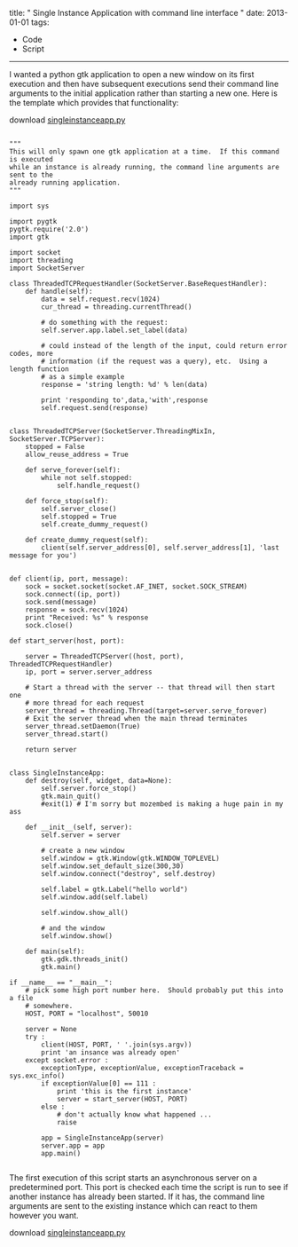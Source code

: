 title: " Single Instance Application with command line interface "
date: 2013-01-01
tags:
- Code
- Script
---


I wanted a python gtk application to open a new window on its first execution and then have subsequent executions send their command line arguments to the initial application rather than starting a new one.  Here is the template which provides that functionality:

download [singleinstanceapp.py](/files/singleinstanceapp.py)

```
 
"""
This will only spawn one gtk application at a time.  If this command is executed 
while an instance is already running, the command line arguments are sent to the
already running application.
"""
 
import sys
 
import pygtk
pygtk.require('2.0')
import gtk
 
import socket
import threading
import SocketServer
 
class ThreadedTCPRequestHandler(SocketServer.BaseRequestHandler):
	def handle(self):
		data = self.request.recv(1024)
		cur_thread = threading.currentThread()
 
		# do something with the request:
		self.server.app.label.set_label(data)
 
		# could instead of the length of the input, could return error codes, more
		# information (if the request was a query), etc.  Using a length function
		# as a simple example
		response = 'string length: %d' % len(data)
 
		print 'responding to',data,'with',response
		self.request.send(response)
 
 
class ThreadedTCPServer(SocketServer.ThreadingMixIn, SocketServer.TCPServer):
	stopped = False
	allow_reuse_address = True
 
	def serve_forever(self):
		while not self.stopped:
			self.handle_request()
 
	def force_stop(self):
		self.server_close()
		self.stopped = True
		self.create_dummy_request()
 
	def create_dummy_request(self):
		client(self.server_address[0], self.server_address[1], 'last message for you')
 
 
def client(ip, port, message):
	sock = socket.socket(socket.AF_INET, socket.SOCK_STREAM)
	sock.connect((ip, port))
	sock.send(message)
	response = sock.recv(1024)
	print "Received: %s" % response
	sock.close()
 
def start_server(host, port):
 
	server = ThreadedTCPServer((host, port), ThreadedTCPRequestHandler)
	ip, port = server.server_address
 
	# Start a thread with the server -- that thread will then start one
	# more thread for each request
	server_thread = threading.Thread(target=server.serve_forever)
	# Exit the server thread when the main thread terminates
	server_thread.setDaemon(True)
	server_thread.start()
 
	return server
 
 
class SingleInstanceApp:
	def destroy(self, widget, data=None):
		self.server.force_stop()
		gtk.main_quit()
		#exit(1) # I'm sorry but mozembed is making a huge pain in my ass
 
	def __init__(self, server):
		self.server = server
 
		# create a new window
		self.window = gtk.Window(gtk.WINDOW_TOPLEVEL)
		self.window.set_default_size(300,30)
		self.window.connect("destroy", self.destroy)
 
		self.label = gtk.Label("hello world")
		self.window.add(self.label)
 
		self.window.show_all()
 
		# and the window
		self.window.show()
 
	def main(self):
		gtk.gdk.threads_init()
		gtk.main()
 
if __name__ == "__main__":
	# pick some high port number here.  Should probably put this into a file 
	# somewhere.
	HOST, PORT = "localhost", 50010
 
	server = None
	try :
		client(HOST, PORT, ' '.join(sys.argv))
		print 'an insance was already open'
	except socket.error :
		exceptionType, exceptionValue, exceptionTraceback = sys.exc_info()
		if exceptionValue[0] == 111 :
			print 'this is the first instance'
			server = start_server(HOST, PORT)
		else :
			# don't actually know what happened ...
			raise
 
		app = SingleInstanceApp(server)
		server.app = app
		app.main()
 
```
The first execution of this script starts an asynchronous server on a predetermined port.  This port is checked each time the script is run to see if another instance has already been started.  If it has, the command line arguments are sent to the existing instance which can react to them however you want.

download [singleinstanceapp.py](/files/singleinstanceapp.py)


